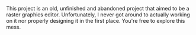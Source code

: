 This project is an old, unfinished and abandoned project that aimed to be a raster graphics editor. Unfortunately, 
I never got around to actually working on it nor properly designing it in the first place. You're free to explore this mess.